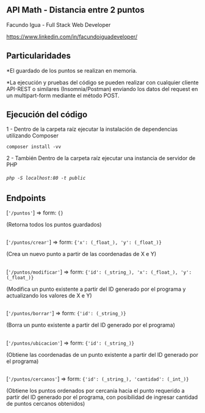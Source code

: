 ## API Math - Distancia entre 2 puntos
Facundo Igua - Full Stack Web Developer

https://www.linkedin.com/in/facundoiguadeveloper/
##
## Particularidades
*El guardado de los puntos se realizan en memoria.

*La ejecución y pruebas del código se pueden realizar con cualquier cliente API-REST o similares (Insomnia/Postman) enviando los datos del request en un multipart-form mediante el método POST. 
##
## Ejecución del código
1 - Dentro de la carpeta raíz ejecutar la instalación de dependencias utilizando Composer

`composer install -vv
`

2 - También Dentro de la carpeta raíz ejecutar una instancia de servidor de PHP

###### `php -S localhost:80 -t public`
##
## Endpoints

[`'/puntos'`] => form: `{}`

(Retorna todos los puntos guardados)
##
[`'/puntos/crear'`] => form: `{'x': (_float_), 'y': (_float_)}`

(Crea un nuevo punto a partir de las coordenadas de X e Y)
##
[`'/puntos/modificar'`] => form: `{'id': (_string_), 'x': (_float_), 'y': (_float_)}`

(Modifica un punto existente a partir del ID generado por el programa y actualizando los valores de X e Y)
##
[`'/puntos/borrar'`] => form: `{'id': (_string_)}`

(Borra un punto existente a partir del ID generado por el programa)
##
[`'/puntos/ubicacion'`] => form: `{'id': (_string_)}`

(Obtiene las coordenadas de un punto existente a partir del ID generado por el programa)
##
[`'/puntos/cercanos'`] => form: `{'id': (_string_), 'cantidad': (_int_)}`

(Obtiene los puntos ordenados por cercanía hacia el punto requerido a partir del ID generado por el programa, con posibilidad de ingresar cantidad de puntos cercanos obtenidos)
##
